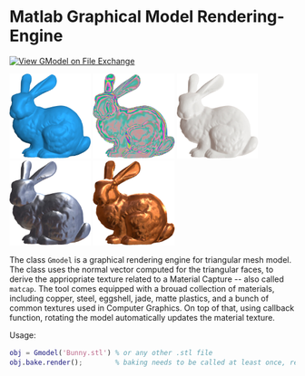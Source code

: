 # Matlab Graphical Model Rendering-Engine

[![View GModel on File Exchange](https://www.mathworks.com/matlabcentral/images/matlab-file-exchange.svg)](https://nl.mathworks.com/matlabcentral/fileexchange/127079-gmodel)

<img src="./assets/matcap_bluebase.png" alt="Improved color maps" height="150"> <img src="./assets/matcap_bubble.png" alt="Improved color maps" height="150"> <img src="./assets/matcap_egg.png" alt="Improved color maps" height="150"> <img src="./assets/matcap_metal.png" alt="Improved color maps" height="150"> <img src="./assets/matcap_copper.png" alt="Improved color maps" height="150">

The class `Gmodel` is a graphical rendering engine for triangular mesh model. The class uses the normal vector computed for the triangular faces, to derive the appriopriate texture related to a Material Capture -- also called `matcap`. The tool comes equipped with a brouad collection of materials, including copper, steel, eggshell, jade, matte plastics, and a bunch of common textures used in Computer Graphics. On top of that, using callback function, rotating the model automatically updates the material texture. 

Usage:
```matlab
obj = Gmodel('Bunny.stl') % or any other .stl file
obj.bake.render();        % baking needs to be called at least once, render calls the figure
```
